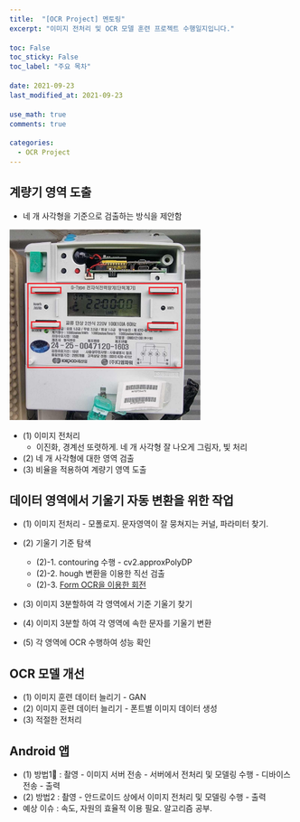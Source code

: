 ```yaml
---
title:  "[OCR Project] 멘토링"
excerpt: "이미지 전처리 및 OCR 모델 훈련 프로젝트 수행일지입니다."

toc: False
toc_sticky: False
toc_label: "주요 목차"
 
date: 2021-09-23
last_modified_at: 2021-09-23

use_math: true
comments: true

categories:
  - OCR Project
---
```


## 계량기 영역 도출
- 네 개 사각형을 기준으로 검출하는 방식을 제안함

<img src="..\assets\posting_img\210923 four box.png" alt="210925 four box" style="zoom: 33%;" />

- (1) 이미지 전처리
	- 이진화, 경계선 또렷하게. 네 개 사각형 잘 나오게 그림자, 빛 처리
- (2) 네 개 사각형에 대한 영역 검출
- (3) 비율을 적용하여 계량기 영역 도출



## 데이터 영역에서 기울기 자동 변환을 위한 작업
- (1) 이미지 전처리 - 모폴로지. 문자영역이 잘 뭉쳐지는 커널, 파라미터 찾기.
- (2) 기울기 기준 탐색
	- (2)-1. contouring 수행 - cv2.approxPolyDP
	- (2)-2. hough 변환을 이용한 직선 검출
	- (2)-3. [Form OCR을 이용한 회전](https://www.pyimagesearch.com/2020/09/07/ocr-a-document-form-or-invoice-with-tesseract-opencv-and-python/)


- (3) 이미지 3분할하여 각 영역에서 기준 기울기 찾기
- (4) 이미지 3분할 하여 각 영역에 속한 문자를 기울기 변환
- (5) 각 영역에 OCR 수행하여 성능 확인



## OCR 모델 개선
- (1) 이미지 훈련 데이터 늘리기 - GAN
- (2) 이미지 훈련 데이터 늘리기 - 폰트별 이미지 데이터 생성
- (3) 적절한 전처리



## Android 앱
- (1) 방법1📌 : 촬영 - 이미지 서버 전송 - 서버에서 전처리 및 모델링 수행 - 디바이스 전송 - 출력
- (2) 방법2 : 촬영 - 안드로이드 상에서 이미지 전처리 및 모델링 수행 - 출력
- 예상 이슈 : 속도, 자원의 효율적 이용 필요. 알고리즘 공부.
